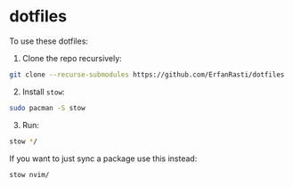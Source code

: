 # dotfiles

To use these dotfiles:

1. Clone the repo recursively:

  ```sh
  git clone --recurse-submodules https://github.com/ErfanRasti/dotfiles
  ```

2. Install `stow`:

  ```sh
  sudo pacman -S stow
  ```

3. Run:

  ```sh
  stow */
  ```

  If you want to just sync a package use this instead:

  ```sh
  stow nvim/
  ```

